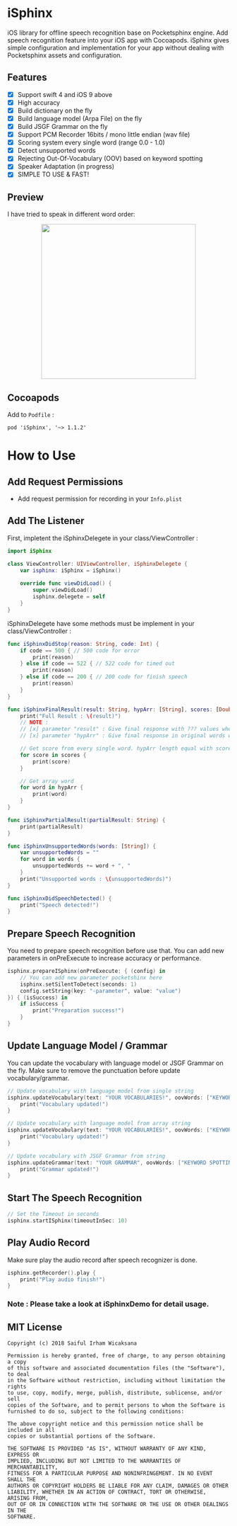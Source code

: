 # iSphinx
iOS library for offline speech recognition base on Pocketsphinx engine. Add speech recognition feature into your iOS app with Cocoapods. iSphinx gives simple configuration and implementation for your app without dealing with Pocketsphinx assets and configuration.

## Features
- [x] Support swift 4 and iOS 9 above
- [x] High accuracy
- [x] Build dictionary on the fly
- [x] Build language model (Arpa File) on the fly
- [x] Build JSGF Grammar on the fly
- [x] Support PCM Recorder 16bits / mono little endian (wav file)
- [x] Scoring system every single word (range 0.0 - 1.0)
- [x] Detect unsupported words
- [x] Rejecting Out-Of-Vocabulary (OOV) based on keyword spotting
- [x] Speaker Adaptation (in progress)
- [x] SIMPLE TO USE & FAST!

## Preview
I have tried to speak in different word order:
<p align="center">
<img width="350" src="https://github.com/icaksama/iSphinx/blob/master/iSphinxPreview.gif?raw=true">
</p>

## Cocoapods
Add to `Podfile` :
```text
pod 'iSphinx', '~> 1.1.2'
```

# How to Use

## Add Request Permissions
- Add request permission for recording in your `Info.plist`

## Add The Listener
First, impletent the iSphinxDelegete in your class/ViewController :
```swift
import iSphinx

class ViewController: UIViewController, iSphinxDelegete {
    var isphinx: iSphinx = iSphinx()
    
    override func viewDidLoad() {
        super.viewDidLoad()
        isphinx.delegete = self
    }
}
```
iSphinxDelegete have some methods must be implement in your class/ViewController :
```swift
func iSphinxDidStop(reason: String, code: Int) {
    if code == 500 { // 500 code for error
        print(reason)
    } else if code == 522 { // 522 code for timed out
        print(reason)
    } else if code == 200 { // 200 code for finish speech
        print(reason)
    }
}

func iSphinxFinalResult(result: String, hypArr: [String], scores: [Double]) {
    print("Full Result : \(result)")
    // NOTE :
    // [x] parameter "result" : Give final response with ??? values when word out-of-vocabulary.
    // [x] parameter "hypArr" : Give final response in original words without ??? values.

    // Get score from every single word. hypArr length equal with scores length
    for score in scores {
        print(score)
    }

    // Get array word
    for word in hypArr {
        print(word)
    }
}

func iSphinxPartialResult(partialResult: String) {
    print(partialResult)
}

func iSphinxUnsupportedWords(words: [String]) {
    var unsupportedWords = ""
    for word in words {
        unsupportedWords += word + ", "
    }
    print("Unsupported words : \(unsupportedWords)")
}

func iSphinxDidSpeechDetected() {
    print("Speech detected!")
}
```

## Prepare Speech Recognition
You need to prepare speech recognition before use that. You can add new parameters in onPreExecute to increase accuracy or performance.
```swift
isphinx.prepareISphinx(onPreExecute: { (config) in
    // You can add new parameter pocketshinx here
    isphinx.setSilentToDetect(seconds: 1)
    config.setString(key: "-parameter", value: "value")
}) { (isSuccess) in
    if isSuccess {
        print("Preparation success!")
    }
}
```

## Update Language Model / Grammar
You can update the vocabulary with language model or JSGF Grammar on the fly.
Make sure to remove the punctuation before update vocabulary/grammar.
```swift
// Update vocabulary with language model from single string
isphinx.updateVocabulary(text: "YOUR VOCABULARIES!", oovWords: ["KEYWORD SPOTTING FOR OOV", ...]) {
    print("Vocabulary updated!")
}

// Update vocabulary with language model from array string
isphinx.updateVocabulary(text: "YOUR VOCABULARIES!", oovWords: ["KEYWORD SPOTTING FOR OOV", ...]) {
    print("Vocabulary updated!")
}

// Update vocabulary with JSGF Grammar from string
isphinx.updateGrammar(text: "YOUR GRAMMAR", oovWords: ["KEYWORD SPOTTING FOR OOV", ...]) {
    print("Grammar updated!")
}
```

## Start The Speech Recognition
```swift
// Set the Timeout in seconds
isphinx.startISphinx(timeoutInSec: 10)
```

## Play Audio Record
Make sure play the audio record after speech recognizer is done.
```swift
isphinx.getRecorder().play {
    print("Play audio finish!")
}
```

### Note : Please take a look at iSphinxDemo for detail usage.

## MIT License
```text
Copyright (c) 2018 Saiful Irham Wicaksana

Permission is hereby granted, free of charge, to any person obtaining a copy
of this software and associated documentation files (the "Software"), to deal
in the Software without restriction, including without limitation the rights
to use, copy, modify, merge, publish, distribute, sublicense, and/or sell
copies of the Software, and to permit persons to whom the Software is
furnished to do so, subject to the following conditions:

The above copyright notice and this permission notice shall be included in all
copies or substantial portions of the Software.

THE SOFTWARE IS PROVIDED "AS IS", WITHOUT WARRANTY OF ANY KIND, EXPRESS OR
IMPLIED, INCLUDING BUT NOT LIMITED TO THE WARRANTIES OF MERCHANTABILITY,
FITNESS FOR A PARTICULAR PURPOSE AND NONINFRINGEMENT. IN NO EVENT SHALL THE
AUTHORS OR COPYRIGHT HOLDERS BE LIABLE FOR ANY CLAIM, DAMAGES OR OTHER
LIABILITY, WHETHER IN AN ACTION OF CONTRACT, TORT OR OTHERWISE, ARISING FROM,
OUT OF OR IN CONNECTION WITH THE SOFTWARE OR THE USE OR OTHER DEALINGS IN THE
SOFTWARE.
```
